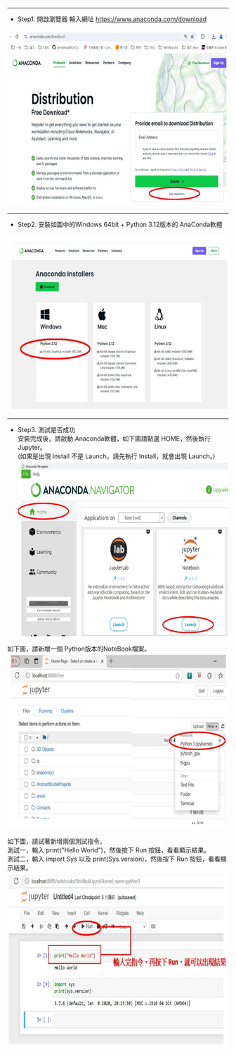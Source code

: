 -----
- Step1. 開啟瀏覽器 輸入網址 https://www.anaconda.com/download <br>
<img src = "install_01.jpg" width="600" height="400" />
<br>

-----
- Step2. 安裝如圖中的Windows 64bit + Python 3.12版本的 AnaConda軟體 <br>
<img src = "install_02.jpg" width="600" height="400" />
<br>

-----
- Step3. 測試是否成功 <br>
安裝完成後，請啟動 Anaconda軟體，如下圖請點選 HOME，然後執行 Jupyter。 <br>
(如果是出現 Install 不是 Launch，請先執行 Install，就會出現 Launch。)  <br>
<img src="install_03.jpg" width="600" height="400" /><br>

如下圖，請新增一個 Python版本的NoteBook檔案。
<img src="install_04.jpg" width="600" height="400" /><br>

如下圖，請試著新增兩個測試指令。<br>
測試一，輸入 print("Hello World")，然後按下 Run 按鈕，看看顯示結果。 <br>
測試二，輸入 import Sys 以及 print(Sys.version)，然後按下 Run 按鈕，看看顯示結果。 <br>
<img src="install_05.jpg" width="600" height="400" /><br>

